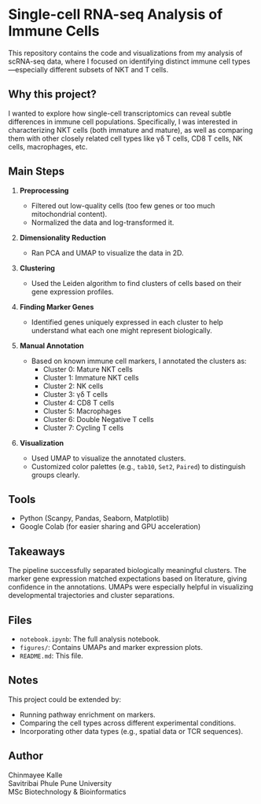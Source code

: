 # Single-cell RNA-seq Analysis of Immune Cells

This repository contains the code and visualizations from my analysis of scRNA-seq data, where I focused on identifying distinct immune cell types—especially different subsets of NKT and T cells.

## Why this project?

I wanted to explore how single-cell transcriptomics can reveal subtle differences in immune cell populations. Specifically, I was interested in characterizing NKT cells (both immature and mature), as well as comparing them with other closely related cell types like γδ T cells, CD8 T cells, NK cells, macrophages, etc.

## Main Steps

1. **Preprocessing**
   - Filtered out low-quality cells (too few genes or too much mitochondrial content).
   - Normalized the data and log-transformed it.

2. **Dimensionality Reduction**
   - Ran PCA and UMAP to visualize the data in 2D.

3. **Clustering**
   - Used the Leiden algorithm to find clusters of cells based on their gene expression profiles.

4. **Finding Marker Genes**
   - Identified genes uniquely expressed in each cluster to help understand what each one might represent biologically.

5. **Manual Annotation**
   - Based on known immune cell markers, I annotated the clusters as:
     - Cluster 0: Mature NKT cells
     - Cluster 1: Immature NKT cells
     - Cluster 2: NK cells
     - Cluster 3: γδ T cells
     - Cluster 4: CD8 T cells
     - Cluster 5: Macrophages
     - Cluster 6: Double Negative T cells
     - Cluster 7: Cycling T cells

6. **Visualization**
   - Used UMAP to visualize the annotated clusters.
   - Customized color palettes (e.g., `tab10`, `Set2`, `Paired`) to distinguish groups clearly.

## Tools

- Python (Scanpy, Pandas, Seaborn, Matplotlib)
- Google Colab (for easier sharing and GPU acceleration)

## Takeaways

The pipeline successfully separated biologically meaningful clusters. The marker gene expression matched expectations based on literature, giving confidence in the annotations. UMAPs were especially helpful in visualizing developmental trajectories and cluster separations.

## Files

- `notebook.ipynb`: The full analysis notebook.
- `figures/`: Contains UMAPs and marker expression plots.
- `README.md`: This file.

## Notes

This project could be extended by:
- Running pathway enrichment on markers.
- Comparing the cell types across different experimental conditions.
- Incorporating other data types (e.g., spatial data or TCR sequences).

## Author

Chinmayee Kalle  
Savitribai Phule Pune University  
MSc Biotechnology & Bioinformatics  
